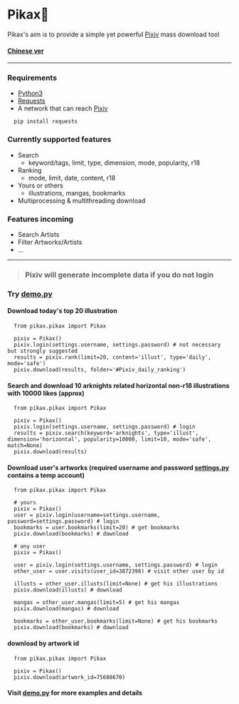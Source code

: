 # Pikax:unicorn:
Pikax's aim is to provide a simple yet powerful [Pixiv](https://www.pixiv.net/) mass download tool
#### [Chinese ver](https://github.com/Redcxx/Pixiv-Crawler/blob/master/README.md)
---
### Requirements
- [Python3](https://www.python.org/downloads/)
- [Requests](https://2.python-requests.org/en/master/)
- A network that can reach [Pixiv](https://www.pixiv.net/)
```
  pip install requests
```
### Currently supported features
- Search
  - keyword/tags, limit, type, dimension, mode, popularity, r18
- Ranking
  - mode, limit, date, content, r18
- Yours or others
  - illustrations, mangas, bookmarks
- Multiprocessing & multithreading download


### Features incoming
- Search Artists
- Filter Artworks/Artists
- ...
---
> ### Pixiv will generate incomplete data if you do not login
### Try [demo.py](https://github.com/Redcxx/Pixiv-Crawler/blob/master/demo.py)
#### Download today's top 20 illustration
```
  from pikax.pikax import Pikax

  pixiv = Pikax()
  pixiv.login(settings.username, settings.password) # not necessary but strongly suggested
  results = pixiv.rank(limit=20, content='illust', type='daily', mode='safe')
  pixiv.download(results, folder='#Pixiv_daily_ranking')
```
#### Search and download 10 arknights related horizontal non-r18 illustrations with 10000 likes (approx)
```
  from pikax.pikax import Pikax

  pixiv = Pikax()
  pixiv.login(settings.username, settings.password) # login
  results = pixiv.search(keyword='arknights', type='illust', dimension='horizontal', popularity=10000, limit=10, mode='safe', match=None)
  pixiv.download(results)
```
#### Download user's artworks (required username and password [settings.py](https://github.com/Redcxx/Pixiv-Crawler/blob/master/settings.py) contains a temp account)
```
  from pikax.pikax import Pikax

  # yours
  pixiv = Pikax()
  user = pixiv.login(username=settings.username, password=settings.password) # login
  bookmarks = user.bookmarks(limit=20) # get bookmarks
  pixiv.download(bookmarks) # download

  # any user
  pixiv = Pikax()

  user = pixiv.login(settings.username, settings.password) # login
  other_user = user.visits(user_id=3872398) # visit other user by id

  illusts = other_user.illusts(limit=None) # get his illustrations
  pixiv.download(illusts) # download

  mangas = other_user.mangas(limit=5) # get his mangas
  pixiv.download(mangas) # download

  bookmarks = other_user.bookmarks(limit=None) # get his bookmarks
  pixiv.download(bookmarks) # download
```
#### download by artwork id
````
  from pikax.pikax import Pikax

  pixiv = Pikax()
  pixiv.download(artwork_id=75608670)
````
#### Visit [demo.py](https://github.com/Redcxx/Pixiv-Crawler/blob/master/demo.py) for more examples and details
